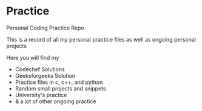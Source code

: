 # Practice
Personal Coding Practice Repo

This is a record of all my personal practice files as well as ongoing personal projects

Here you will find my
- Codechef Solutions
- Geeksforgeeks Solution
- Practice files in c, c++, and python
- Random small projects and snippets
- University's practice
- & a lot of other ongoing practice
